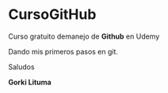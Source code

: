 # CursoGitHub
Curso gratuito demanejo de **Github** en Udemy

Dando mis primeros pasos en git.

Saludos

**Gorki Lituma**
